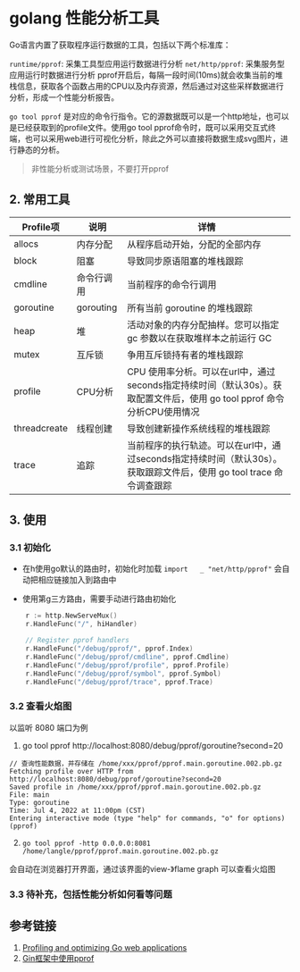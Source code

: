 # golang 性能分析工具

Go语言内置了获取程序运行数据的工具，包括以下两个标准库：

``runtime/pprof``: 采集工具型应用运行数据进行分析
``net/http/pprof``: 采集服务型应用运行时数据进行分析
pprof开启后，每隔一段时间(10ms)就会收集当前的堆栈信息，获取各个函数占用的CPU以及内存资源，然后通过对这些采样数据进行分析，形成一个性能分析报告。

``go tool pprof`` 是对应的命令行指令。它的源数据既可以是一个http地址，也可以是已经获取到的profile文件。使用go tool pprof命令时，既可以采用交互式终端，也可以采用web进行可视化分析，除此之外可以直接将数据生成svg图片，进行静态的分析。


> 非性能分析或测试场景，不要打开pprof

## 2. 常用工具
| Profile项	| 说明	| 详情 |
| -- | --| --|
| allocs |	内存分配		| 从程序启动开始，分配的全部内存 |
| block	| 阻塞		| 导致同步原语阻塞的堆栈跟踪 |
| cmdline | 	命令行调用		| 当前程序的命令行调用 |
| goroutine	| gorouting |	所有当前 goroutine 的堆栈跟踪 |
| heap		| 堆		| 活动对象的内存分配抽样。您可以指定 gc 参数以在获取堆样本之前运行 GC |
| mutex		| 互斥锁		| 争用互斥锁持有者的堆栈跟踪 |
| profile		| CPU分析		| CPU 使用率分析。可以在url中，通过seconds指定持续时间（默认30s）。获取配置文件后，使用 go tool pprof 命令分析CPU使用情况 |
| threadcreate		| 线程创建		| 导致创建新操作系统线程的堆栈跟踪 |
| trace		| 追踪		| 当前程序的执行轨迹。可以在url中，通过seconds指定持续时间（默认30s）。获取跟踪文件后，使用 go tool trace 命令调查跟踪 |

## 3.  使用

### 3.1 初始化

- 在h使用go默认的路由时，初始化时加载 ``import   _ "net/http/pprof"`` 会自动把相应链接加入到路由中

- 使用第g三方路由，需要手动进行路由初始化
```go
    r := http.NewServeMux()
    r.HandleFunc("/", hiHandler)

    // Register pprof handlers
    r.HandleFunc("/debug/pprof/", pprof.Index)
    r.HandleFunc("/debug/pprof/cmdline", pprof.Cmdline)
    r.HandleFunc("/debug/pprof/profile", pprof.Profile)
    r.HandleFunc("/debug/pprof/symbol", pprof.Symbol)
    r.HandleFunc("/debug/pprof/trace", pprof.Trace)
```

### 3.2 查看火焰图

以监听 8080 端口为例

1. go tool pprof http://localhost:8080/debug/pprof/goroutine\?second\=20

```
// 查询性能数据，并存储在 /home/xxx/pprof/pprof.main.goroutine.002.pb.gz
Fetching profile over HTTP from http://localhost:8080/debug/pprof/goroutine?second=20
Saved profile in /home/xxx/pprof/pprof.main.goroutine.002.pb.gz
File: main
Type: goroutine
Time: Jul 4, 2022 at 11:00pm (CST)
Entering interactive mode (type "help" for commands, "o" for options)
(pprof)
```

2. ``go tool pprof -http 0.0.0.0:8081 /home/langle/pprof/pprof.main.goroutine.002.pb.gz``

会自动在浏览器打开界面，通过该界面的view-》flame graph 可以查看火焰图



### 3.3 待补充，包括性能分析如何看等问题
 

## 参考链接

1. [Profiling and optimizing Go web applications](https://artem.krylysov.com/blog/2017/03/13/profiling-and-optimizing-go-web-applications/)
2. [Gin框架中使用pprof](http://liumurong.org/2019/12/gin_pprof/)